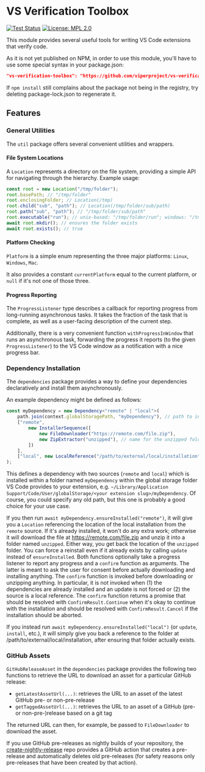 # VS Verification Toolbox

[![Test Status](https://github.com/viperproject/vs-verification-toolbox/actions/workflows/test.yml/badge.svg?branch=master)](https://github.com/viperproject/vs-verification-toolbox/actions/workflows/test.yml?query=branch%3Amaster)
[![License: MPL 2.0](https://img.shields.io/badge/License-MPL%202.0-brightgreen.svg)](./LICENSE)

This module provides several useful tools for writing VS Code extensions that verify code.

As it is not yet published on NPM, in order to use this module, you'll have to use some special syntax in your package.json:

```json
"vs-verification-toolbox": "https://github.com/viperproject/vs-verification-toolbox.git"
```

If `npm install` still complains about the package not being in the registry, try deleting package-lock.json to regenerate it.

## Features

### General Utilities

The `util` package offers several convenient utilities and wrappers.

#### File System Locations

A `Location` represents a directory on the file system, providing a simple API for navigating through the hierarchy. Example usage:

```typescript
const root = new Location("/tmp/folder");
root.basePath; // "/tmp/folder"
root.enclosingFolder; // Location(/tmp)
root.child("sub", "path"); // Location(/tmp/folder/sub/path)
root.path("sub", "path"); // "/tmp/folder/sub/path"
root.executable("run"); // unix-based: "/tmp/folder/run"; windows: "/tmp/folder/run.exe"
await root.mkdir(); // ensures the folder exists
await root.exists(); // true
```

#### Platform Checking

`Platform` is a simple enum representing the three major platforms: `Linux`, `Windows`, `Mac`.

It also provides a constant `currentPlatform` equal to the current platform, or `null` if it's not one of those three.

#### Progress Reporting

The `ProgressListener` type describes a callback for reporting progress from long-running asynchronous tasks. It takes the fraction of the task that is complete, as well as a user-facing description of the current step.

Additionally, there is a very convenient function `withProgressInWindow` that runs an asynchronous task, forwarding the progress it reports (to the given `ProgressListener`) to the VS Code window as a notification with a nice progress bar.

### Dependency Installation

The `dependencies` package provides a way to define your dependencies declaratively and install them asynchronously.

An example dependency might be defined as follows:

```typescript
const myDependency = new Dependency<"remote" | "local">(
    path.join(context.globalStoragePath, "myDependency"), // path to install folder
    ["remote",
        new InstallerSequence([
            new FileDownloader("https://remote.com/file.zip"),
            new ZipExtractor("unzipped"), // name for the unzipped folder
        ])
    ],
    ["local", new LocalReference("/path/to/external/local/installation")]
);
```

This defines a dependency with two sources (`remote` and `local`) which is installed within a folder named `myDependency` within the global storage folder VS Code provides to your extension, e.g. `~/Library/Application Support/Code/User/globalStorage/<your extension slug>/myDependency`. Of course, you could specify any old path, but this one is probably a good choice for your use case.

If you then run `await myDependency.ensureInstalled("remote")`, it will give you a `Location` referencing the location of the local installation from the `remote` source. If it's already installed, it won't do any extra work; otherwise it will download the file at https://remote.com/file.zip and unzip it into a folder named `unzipped`. Either way, you get back the location of the `unzipped` folder. You can force a reinstall even if it already exists by calling `update` instead of `ensureInstalled`.
Both functions optionally take a progress listener to report any progress and a `confirm` function as arguments.
The latter is meant to ask the user for consent before actually downloading and installing anything.
The `confirm` function is invoked before downloading or unzipping anything.
In particular, it is not invoked when (1) the dependencies are already installed and an update is not forced or (2) the source is a local reference.
The `confirm` function returns a promise that should be resolved with `ConfirmResult.Continue` when it's okay to continue with the installation and should be resolved with `ConfirmResult.Cancel` if the installation should be aborted.

If you instead run `await myDependency.ensureInstalled("local")` (or `update`, `install`, etc.), it will simply give you back a reference to the folder at /path/to/external/local/installation, after ensuring that folder actually exists.

### GitHub Assets

`GitHubReleaseAsset` in the `dependencies` package provides the following two functions to retrieve the URL to download an asset for a particular GitHub release:
- `getLatestAssetUrl(...)`: retrieves the URL to an asset of the latest GitHub pre- or non-pre-release
- `getTaggedAssetUrl(...)`: retrieves the URL to an asset of a GitHub (pre- or non-pre-)release based on a git tag

The returned URL can then, for example, be passed to `FileDownloader` to download the asset.

If you use GitHub pre-releases as nightly builds of your repository, the [create-nightly-release](https://github.com/viperproject/create-nightly-release) repo provides a GitHub action that creates a pre-release and automatically deletes old pre-releases (for safety reasons only pre-releases that have been created by that action).
